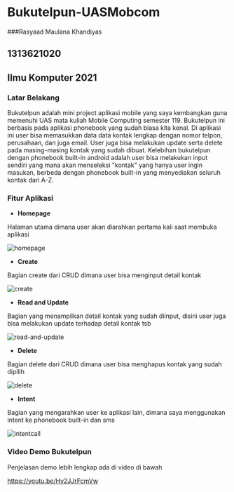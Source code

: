 # Bukutelpun-UASMobcom

###Rasyaad Maulana Khandiyas
## 1313621020
## Ilmu Komputer 2021

### Latar Belakang
Bukutelpun adalah mini project aplikasi mobile yang saya kembangkan guna memenuhi UAS mata kuliah Mobile Computing semester 119. Bukutelpun ini berbasis pada aplikasi phonebook yang sudah biasa kita kenal. Di aplikasi ini user bisa memasukkan data data kontak lengkap dengan nomor telpon, perusahaan, dan juga email. User juga bisa melakukan update serta delete pada masing-masing kontak yang sudah dibuat. Kelebihan bukutelpun dengan phonebook built-in android adalah user bisa melakukan input sendiri yang mana akan menseleksi "kontak" yang hanya user ingin masukan, berbeda dengan phonebook built-in yang menyediakan seluruh kontak dari A-Z.

### Fitur Aplikasi
- **Homepage**
  
Halaman utama dimana user akan diarahkan pertama kali saat membuka aplikasi

![homepage](https://github.com/rasyaadmk/Bukutelpun-UASMobcom/assets/91830379/7e48d3e2-104e-44b0-a07b-96f9e3deb4d8)

- **Create**
  
Bagian create dari CRUD dimana user bisa menginput detail kontak

![create](https://github.com/rasyaadmk/Bukutelpun-UASMobcom/assets/91830379/c7c2fca4-1014-4982-8ecc-2770a3ea671a)

- **Read and Update**
  
Bagian yang menampilkan detail kontak yang sudah diinput, disini user juga bisa melakukan update terhadap detail kontak tsb

![read-and-update](https://github.com/rasyaadmk/Bukutelpun-UASMobcom/assets/91830379/9de0fa0b-009e-4ee9-a5d6-f3bc4a54b21c)

- **Delete**
  
Bagian delete dari CRUD dimana user bisa menghapus kontak yang sudah dipilih

![delete](https://github.com/rasyaadmk/Bukutelpun-UASMobcom/assets/91830379/76a24a06-8e1a-4749-976b-f94eda34ef8f)

- **Intent**
  
Bagian yang mengarahkan user ke aplikasi lain, dimana saya menggunakan intent ke phonebook built-in dan sms

![intentcall](https://github.com/rasyaadmk/Bukutelpun-UASMobcom/assets/91830379/3f019418-5832-4e19-9d3c-c759af6ffb8b)

### Video Demo Bukutelpun

Penjelasan demo lebih lengkap ada di video di bawah

https://youtu.be/Hy2JJrFcmVw 

